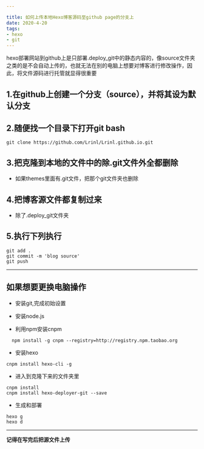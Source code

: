 ```yaml
---

title: 如何上传本地Hexo博客源码至github page的分支上
date: 2020-4-20
tags:
- hexo
- git
---
```


hexo部署网站到github上是只部署.deploy_git中的静态内容的，像source文件夹之类的是不会自动上传的，也就无法在别的电脑上想要对博客进行修改操作，因此，将文件源码进行托管就显得很重要

<!--more-->

## 1.在github上创建一个分支（source），并将其设为默认分支

## 2.随便找一个目录下打开git bash

	git clone https://github.com/Lrinl/Lrinl.github.io.git

## 3.把克隆到本地的文件中的除.git文件外全都删除

- 如果themes里面有.git文件，把那个git文件夹也删除

## 4.把博客源文件都复制过来

- 除了.deploy_git文件夹

## 5.执行下列执行
	git add .
	git commit -m 'blog source'
	git push

---

## 如果想要更换电脑操作

- 安装git,完成初始设置

- 安装node.js

- 利用npm安装cnpm

```
  npm install -g cnpm --registry=http://registry.npm.taobao.org
```

- 安装hexo

```
cnpm install hexo-cli -g
```

- 进入到克隆下来的文件夹里

```
cnpm install
cnpm install hexo-deployer-git --save
```

- 生成和部署

```
hexo g
hexo d
```

---

**记得在写完后把源文件上传**


